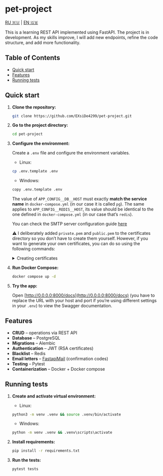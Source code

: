 # pet-project

[RU 🇷🇺](README.md) | [EN 🇬🇧](README.en.md)

This is a learning REST API implemented using FastAPI. The project is in development. As my skills improve, I will add
new endpoints, refine the code structure, and add more functionality.

## Table of Contents

- [Quick start](#quick-start)
- [Features](#features)
- [Running tests](#running-tests)

## Quick start

1. **Clone the repository:**
    ```bash
    git clone https://github.com/EXsiDe4299/pet-project.git
    ```

2. **Go to the project directory:**
    ```bash
    cd pet-project
    ```

3. **Configure the environment:**

    Create a `.env` file and configure the environment variables.
    
    - Linux:
    ```bash
    cp .env.template .env
    ```

    - Windows:
    ```bash
    copy .env.template .env
    ```

    The value of `APP_CONFIG__DB__HOST` must exactly **match the service name** in `docker-compose.yml` (in our case it
    is called `pg`). The same applies to `APP_CONFIG__REDIS__HOST`, its value should be identical to the one defined in
    `docker-compose.yml` (in our case that’s `redis`).

    You can check the SMTP server configuration
    guide [here](https://yandex.com/support/yandex-360/customers/mail/en/mail-clients/others#smtpsetting)

    ⚠️ I deliberately added `private.pem` and `public.pem` to the certificates directory so you don’t have to create them
    yourself. However, if you want to generate your own certificates, you can do so using the following commands:

    <details>
    <summary>Creating certificates</summary>
    <ol>
    <ul>

    Go to the certificates directory
    ```bash
    cd certificates
    ```
    </ul>
    
    <ul>

    Generate a private key
    ```bash
    openssl genrsa -out private.pem 2048
    ```
    </ul>

    <ul>
    
    Extract a public key from the private key
    ```bash
    openssl rsa -in private.pem -outform PEM -pubout -out public.pem
    ```
    </ul>

    <ul>
    
    Go back to the project's root directory
    ```bash
    cd ..
    ```
    </ul>
    </ol>
    </details>

4. **Run Docker Compose:**
    ```bash
    docker compose up -d
    ```

5. **Try the app:**

    Open [http://0.0.0.0:8000/docs](http://0.0.0.0:8000/docs) (you have to replace the URL with your host and
    port if you’re using different settings in your `.env`) to view the Swagger documentation.

## Features

- **CRUD** – operations via REST API
- **Database** – PostgreSQL
- **Migrations** – Alembic
- **Authentication** – JWT (RSA certificates)
- **Blacklist** – Redis
- **Email letters** – [FastapiMail](https://github.com/sabuhish/fastapi-mail) (confirmation codes)
- **Testing** – Pytest
- **Containerization** – Docker + Docker compose

## Running tests

1. **Create and activate virtual environment:**
    
    - Linux:
    ```bash
    python3 -m venv .venv && source .venv/bin/activate
    ```
   
    - Windows:
    ```bash
    python -m venv .venv && .venv\scripts\activate
    ```

2. **Install requirements:**
    ```bash
    pip install -r requirements.txt
    ```

3. **Run the tests:**
    ```bash
    pytest tests
    ```